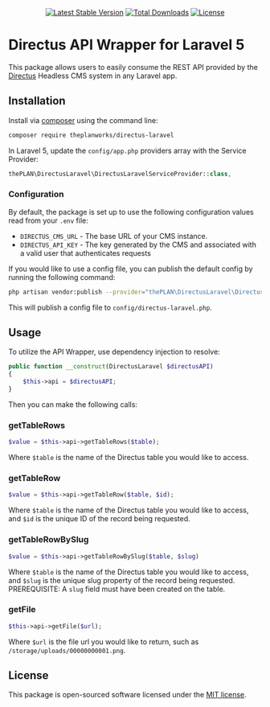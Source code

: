 <p align="center">
    <a href="https://packagist.org/packages/theplanworks/directus-laravel"><img src="https://poser.pugx.org/theplanworks/directus-laravel/v/stable.svg" alt="Latest Stable Version"></a>
    <a href="https://packagist.org/packages/theplanworks/directus-laravel"><img src="https://poser.pugx.org/theplanworks/directus-laravel/d/total.svg" alt="Total Downloads"></a>
    <a href="https://packagist.org/packages/theplanworks/directus-laravel"><img src="https://poser.pugx.org/theplanworks/directus-laravel/license.svg" alt="License"></a>
</p>

# Directus API Wrapper for Laravel 5

This package allows users to easily consume the REST API provided by the [Directus](https://getdirectus.com) Headless CMS system in any Laravel app.

## Installation

Install via [composer](https://getcomposer.org) using the command line:

```bash
composer require theplanworks/directus-laravel
```

In Laravel 5, update the `config/app.php` providers array with the Service Provider:

```php
thePLAN\DirectusLaravel\DirectusLaravelServiceProvider::class,
```

### Configuration

By default, the package is set up to use the following configuration values read from your `.env` file:

+ `DIRECTUS_CMS_URL` - The base URL of your CMS instance.
+ `DIRECTUS_API_KEY` - The key generated by the CMS and associated with a valid user that authenticates requests

If you would like to use a config file, you can publish the default config by running the following command:

```bash
php artisan vendor:publish --provider="thePLAN\DirectusLaravel\DirectusLaravelServiceProvider"
```

This will publish a config file to `config/directus-laravel.php`.

## Usage

To utilize the API Wrapper, use dependency injection to resolve:

```php
public function __construct(DirectusLaravel $directusAPI)
{
    $this->api = $directusAPI;
}
```

Then you can make the following calls:

### getTableRows

```php
$value = $this->api->getTableRows($table);
```

Where `$table` is the name of the Directus table you would like to access.

### getTableRow

```php
$value = $this->api->getTableRow($table, $id);
```

Where `$table` is the name of the Directus table you would like to access, and `$id` is the unique ID of the record being requested.

### getTableRowBySlug

```php
$value = $this->api->getTableRowBySlug($table, $slug)
```

Where `$table` is the name of the Directus table you would like to access, and `$slug` is the unique slug property of the record being requested. PREREQUISITE: A `slug` field must have been created on the table.

### getFile

```php
$this->api->getFile($url);
```

Where `$url` is the file url you would like to return, such as `/storage/uploads/00000000001.png`.

## License

This package is open-sourced software licensed under the [MIT license](http://opensource.org/licenses/MIT).